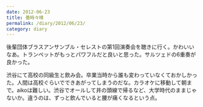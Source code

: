 ```yaml
---
date: 2012-06-23
title: 曇時々晴
permalink: /diary/2012/06/23/
category: diary
---
```


後輩団体ブラスアンサンブル・セレストの第1回演奏会を聴きに行く。かわいいなあ。トランペットがもっとパワフルだと良いと思った。サルツェドの6重奏が良かった。 

渋谷にて高校の同級生と飲み会。卒業当時から誰も変わっていなくておかしかった。人間は高校ぐらいでできあがってしまうのだな。カラオケに移動して朝まで。aikoは難しい。渋谷でオールして井の頭線で帰るなど、大学時代のままじゃないか。違うのは、ずっと飲んでいると腰が痛くなるという点。